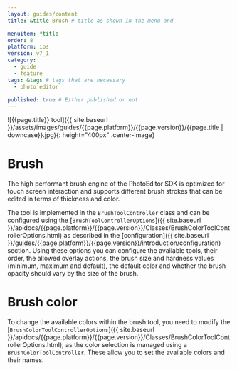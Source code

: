 ```yaml
---
layout: guides/content
title: &title Brush # title as shown in the menu and

menuitem: *title
order: 8
platform: ios
version: v7_1
category:
  - guide
  - feature
tags: &tags # tags that are necessary
  - photo editor

published: true # Either published or not
---
```


![{{page.title}} tool]({{ site.baseurl }}/assets/images/guides/{{page.platform}}/{{page.version}}/{{page.title | downcase}}.jpg){: height="400px" .center-image}

# Brush

The high performant brush engine of the PhotoEditor SDK is optimized for touch screen interaction and supports different brush strokes that can be edited in terms of thickness and color.

The tool is implemented in the `BrushToolController` class and can be configured using the [`BrushToolControllerOptions`]({{ site.baseurl }}/apidocs/{{page.platform}}/{{page.version}}/Classes/BrushColorToolControllerOptions.html) as described in the [configuration]({{ site.baseurl }}/guides/{{page.platform}}/{{page.version}}/introduction/configuration) section. Using these options you can configure the available tools, their order, the allowed overlay actions, the brush size and hardness values (minimum, maximum and default), the default color and whether the brush opacity should vary by the size of the brush.

# Brush color

To change the available colors within the brush tool, you need to modify the [`BrushColorToolControllerOptions`]({{ site.baseurl }}/apidocs/{{page.platform}}/{{page.version}}/Classes/BrushColorToolControllerOptions.html), as the color selection is managed using a `BrushColorToolController`. These allow you to set the available colors and their names.
